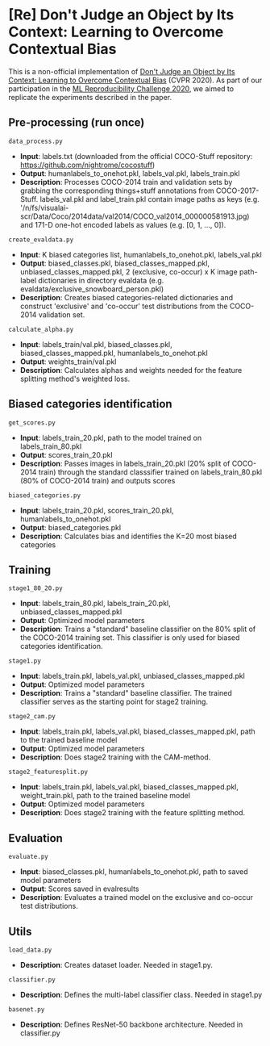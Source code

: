 # [Re] Don't Judge an Object by Its Context: Learning to Overcome Contextual Bias

This is a non-official implementation of [Don't Judge an Object by Its Context: Learning to Overcome Contextual Bias](https://arxiv.org/abs/2001.03152) (CVPR 2020). As part of our participation in the [ML Reproducibility Challenge 2020](https://paperswithcode.com/rc2020), we aimed to replicate the experiments described in the paper.


## Pre-processing (run once)
```data_process.py```
- **Input**: labels.txt (downloaded from the official COCO-Stuff repository: https://github.com/nightrome/cocostuff)
- **Output**: humanlabels_to_onehot.pkl, labels_val.pkl, labels_train.pkl
- **Description**: Processes COCO-2014 train and validation sets by grabbing the corresponding things+stuff annotations from COCO-2017-Stuff. labels_val.pkl and label_train.pkl contain image paths as keys (e.g. '/n/fs/visualai-scr/Data/Coco/2014data/val2014/COCO_val2014_000000581913.jpg) and 171-D one-hot encoded labels as values (e.g. [0, 1, ..., 0]).

```create_evaldata.py```
- **Input**: K biased categories list, humanlabels_to_onehot.pkl, labels_val.pkl
- **Output**: biased_classes.pkl, biased_classes_mapped.pkl, unbiased_classes_mapped.pkl, 2 (exclusive, co-occur) x K image path-label dictionaries in directory evaldata (e.g. evaldata/exclusive_snowboard_person.pkl)
- **Description**: Creates biased categories-related dictionaries and construct 'exclusive' and 'co-occur' test distributions from the COCO-2014 validation set.

```calculate_alpha.py```
- **Input**: labels_train/val.pkl, biased_classes.pkl, biased_classes_mapped.pkl, humanlabels_to_onehot.pkl
- **Output**: weights_train/val.pkl
- **Description**: Calculates alphas and weights needed for the feature splitting method's weighted loss.


## Biased categories identification
```get_scores.py```
- **Input**: labels_train_20.pkl, path to the model trained on labels_train_80.pkl
- **Output**: scores_train_20.pkl
- **Description**: Passes images in labels_train_20.pkl (20% split of COCO-2014 train) through the standard classsifier trained on labels_train_80.pkl (80% of COCO-2014 train) and outputs scores

```biased_categories.py```
- **Input**: labels_train_20.pkl, scores_train_20.pkl, humanlabels_to_onehot.pkl
- **Output**: biased_categories.pkl
- **Description**: Calculates bias and identifies the K=20 most biased categories


## Training
```stage1_80_20.py```
- **Input**: labels_train_80.pkl, labels_train_20.pkl, unbiased_classes_mapped.pkl
- **Output**: Optimized model parameters
- **Description**: Trains a "standard" baseline classifier on the 80% split of the COCO-2014 training set. This classifier is only used for biased categories identification.

```stage1.py```
- **Input**: labels_train.pkl, labels_val.pkl, unbiased_classes_mapped.pkl
- **Output**: Optimized model parameters
- **Description**: Trains a "standard" baseline classifier. The trained classifier serves as the starting point for stage2 training.

```stage2_cam.py```
- **Input**: labels_train.pkl, labels_val.pkl, biased_classes_mapped.pkl, path to the trained baseline model
- **Output**: Optimized model parameters
- **Description**: Does stage2 training with the CAM-method.

```stage2_featuresplit.py```
- **Input**: labels_train.pkl, labels_val.pkl, biased_classes_mapped.pkl, weight_train.pkl, path to the trained baseline model
- **Output**: Optimized model parameters
- **Description**: Does stage2 training with the feature splitting method.


## Evaluation
```evaluate.py```
- **Input**: biased_classes.pkl, humanlabels_to_onehot.pkl, path to saved model parameters
- **Output**: Scores saved in evalresults
- **Description**: Evaluates a trained model on the exclusive and co-occur test distributions.


## Utils
```load_data.py```
- **Description**: Creates dataset loader. Needed in stage1.py.

```classifier.py```
- **Description**: Defines the multi-label classifier class. Needed in stage1.py

```basenet.py```
- **Description**: Defines ResNet-50 backbone architecture. Needed in classifier.py
